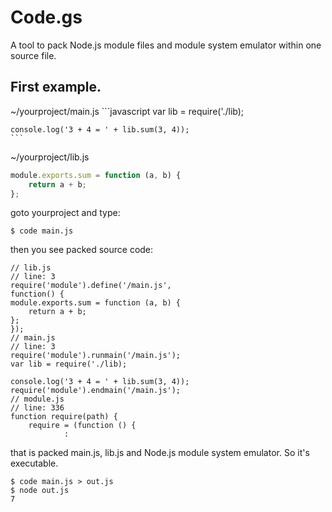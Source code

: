 # Code.gs

A tool to pack Node.js module files and module system emulator within one source file.

## First example.

~/yourproject/main.js
    ```javascript
    var lib = require('./lib);

    console.log('3 + 4 = ' + lib.sum(3, 4));
    ```

~/yourproject/lib.js
```javascript
module.exports.sum = function (a, b) {
    return a + b;
};
```

goto yourproject and type:
```shell
$ code main.js
```

then you see packed source code:
```shell
// lib.js
// line: 3
require('module').define('/main.js',
function() {
module.exports.sum = function (a, b) {
    return a + b;
};
});
// main.js
// line: 3
require('module').runmain('/main.js');
var lib = require('./lib);

console.log('3 + 4 = ' + lib.sum(3, 4));
require('module').endmain('/main.js');
// module.js
// line: 336
function require(path) {
    require = (function () {
            :
```

that is packed main.js, lib.js and Node.js module system emulator.
So it's executable.
```shell
$ code main.js > out.js
$ node out.js
7
```


